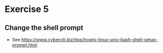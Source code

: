 # Exercise 5

## Change the shell prompt 

* See https://www.cyberciti.biz/tips/howto-linux-unix-bash-shell-setup-prompt.html 
